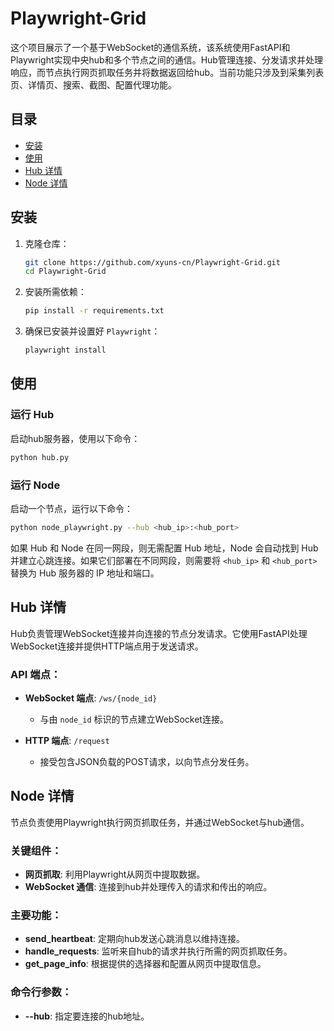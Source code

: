 # Playwright-Grid

这个项目展示了一个基于WebSocket的通信系统，该系统使用FastAPI和Playwright实现中央hub和多个节点之间的通信。Hub管理连接、分发请求并处理响应，而节点执行网页抓取任务并将数据返回给hub。当前功能只涉及到采集列表页、详情页、搜索、截图、配置代理功能。

## 目录

- [安装](#安装)
- [使用](#使用)
- [Hub 详情](#hub-详情)
- [Node 详情](#node-详情)

## 安装

1. 克隆仓库：
    ```bash
    git clone https://github.com/xyuns-cn/Playwright-Grid.git
    cd Playwright-Grid
    ```

2. 安装所需依赖：
    ```bash
    pip install -r requirements.txt
    ```

3. 确保已安装并设置好 `Playwright`：
    ```bash
    playwright install
    ```

## 使用

### 运行 Hub

启动hub服务器，使用以下命令：
```bash
python hub.py
```

### 运行 Node

启动一个节点，运行以下命令：
```bash
python node_playwright.py --hub <hub_ip>:<hub_port>
```
如果 Hub 和 Node 在同一网段，则无需配置 Hub 地址，Node 会自动找到 Hub 并建立心跳连接。如果它们部署在不同网段，则需要将 `<hub_ip>` 和 `<hub_port>` 替换为 Hub 服务器的 IP 地址和端口。

## Hub 详情

Hub负责管理WebSocket连接并向连接的节点分发请求。它使用FastAPI处理WebSocket连接并提供HTTP端点用于发送请求。

### API 端点：

- **WebSocket 端点**: `/ws/{node_id}`
    - 与由 `node_id` 标识的节点建立WebSocket连接。

- **HTTP 端点**: `/request`
    - 接受包含JSON负载的POST请求，以向节点分发任务。

## Node 详情

节点负责使用Playwright执行网页抓取任务，并通过WebSocket与hub通信。

### 关键组件：

- **网页抓取**: 利用Playwright从网页中提取数据。
- **WebSocket 通信**: 连接到hub并处理传入的请求和传出的响应。

### 主要功能：

- **send_heartbeat**: 定期向hub发送心跳消息以维持连接。
- **handle_requests**: 监听来自hub的请求并执行所需的网页抓取任务。
- **get_page_info**: 根据提供的选择器和配置从网页中提取信息。

### 命令行参数：

- **--hub**: 指定要连接的hub地址。


